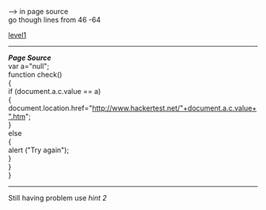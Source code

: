 --> in page source  
go though lines from 46 -64

  [level1](/images/logo.png)

 ------------- ------------- ------------- ------------- ------------- ------------- ------------- -------------
***Page Source***  
var a="null";  
function check()  
{  
if (document.a.c.value == a)  
{  
document.location.href="http://www.hackertest.net/"+document.a.c.value+".htm";  
}  
else  
{  
alert ("Try again");  
}  
}  
}  
   ------------- ------------- ------------- ------------- ------------- ------------- 
Still having problem use *hint 2*
